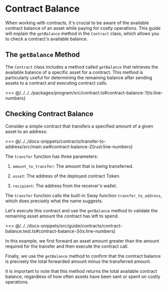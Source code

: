 # Contract Balance

When working with contracts, it's crucial to be aware of the available contract balance of an asset while paying for costly operations. This guide will explain the `getBalance` method in the `Contract` class, which allows you to check a contract's available balance.

## The `getBalance` Method

The `Contract` class includes a method called `getBalance` that retrieves the available balance of a specific asset for a contract. This method is particularly useful for determining the remaining balance after sending assets to a contract and executing contract calls.

<<< @/../../../packages/program/src/contract.ts#contract-balance-1{ts:line-numbers}

## Checking Contract Balance

Consider a simple contract that transfers a specified amount of a given asset to an address:

<<< @/../../docs-snippets/contracts/transfer-to-address/src/main.sw#contract-balance-2{rust:line-numbers}

The `transfer` function has three parameters:

1. `amount_to_transfer`: The amount that is being transferred.

2. `asset`: The address of the deployed contract Token.

3. `recipient`: The address from the receiver's wallet.

The `transfer` function calls the built-in Sway function `transfer_to_address`, which does precisely what the name suggests.

Let's execute this contract and use the `getBalance` method to validate the remaining asset amount the contract has left to spend.

<<< @/../../docs-snippets/src/guide/contracts/contract-balance.test.ts#contract-balance-3{ts:line-numbers}

In this example, we first forward an asset amount greater than the amount required for the transfer and then execute the contract call.

Finally, we use the `getBalance` method to confirm that the contract balance is precisely the total forwarded amount minus the transferred amount.

It is important to note that this method returns the total available contract balance, regardless of how often assets have been sent or spent on costly operations.
